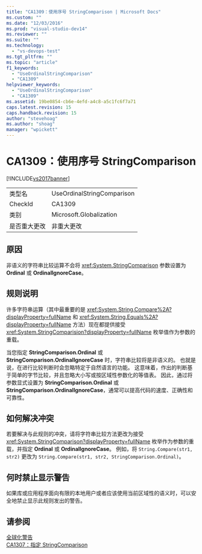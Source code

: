 ```yaml
---
title: "CA1309：使用序号 StringComparison | Microsoft Docs"
ms.custom: ""
ms.date: "12/03/2016"
ms.prod: "visual-studio-dev14"
ms.reviewer: ""
ms.suite: ""
ms.technology: 
  - "vs-devops-test"
ms.tgt_pltfrm: ""
ms.topic: "article"
f1_keywords: 
  - "UseOrdinalStringComparison"
  - "CA1309"
helpviewer_keywords: 
  - "UseOrdinalStringComparison"
  - "CA1309"
ms.assetid: 19be0854-cb6e-4efd-a4c8-a5c1fc6f7a71
caps.latest.revision: 15
caps.handback.revision: 15
author: "stevehoag"
ms.author: "shoag"
manager: "wpickett"
---
```

# CA1309：使用序号 StringComparison
[!INCLUDE[vs2017banner](../code-quality/includes/vs2017banner.md)]

|||  
|-|-|  
|类型名|UseOrdinalStringComparison|  
|CheckId|CA1309|  
|类别|Microsoft.Globalization|  
|是否重大更改|非重大更改|  
  
## 原因  
 非语义的字符串比较运算不会将 <xref:System.StringComparison> 参数设置为 **Ordinal** 或 **OrdinalIgnoreCase**。  
  
## 规则说明  
 许多字符串运算（其中最重要的是 <xref:System.String.Compare%2A?displayProperty=fullName> 和 <xref:System.String.Equals%2A?displayProperty=fullName> 方法）现在都提供接受 <xref:System.StringComparision?displayProperty=fullName> 枚举值作为参数的重载。  
  
 当您指定 **StringComparison.Ordinal** 或 **StringComparison.OrdinalIgnoreCase** 时，字符串比较将是非语义的。  也就是说，在进行比较判断时会忽略特定于自然语言的功能。  这意味着，作出的判断基于简单的字节比较，并且忽略大小写或按区域性参数化的等值表。  因此，通过将参数显式设置为 **StringComparison.Ordinal** 或 **StringComparison.OrdinalIgnoreCase**，通常可以提高代码的速度、正确性和可靠性。  
  
## 如何解决冲突  
 若要解决与此规则的冲突，请将字符串比较方法更改为接受 <xref:System.StringComparison?displayProperty=fullName> 枚举作为参数的重载，并指定 **Ordinal** 或 **OrdinalIgnoreCase**。  例如，将 `String.Compare(str1, str2)` 更改为 `String.Compare(str1, str2, StringComparison.Ordinal)`。  
  
## 何时禁止显示警告  
 如果库或应用程序面向有限的本地用户或者应该使用当前区域性的语义时，可以安全地禁止显示此规则发出的警告。  
  
## 请参阅  
 [全球化警告](../code-quality/globalization-warnings.md)   
 [CA1307：指定 StringComparison](../code-quality/ca1307-specify-stringcomparison.md)